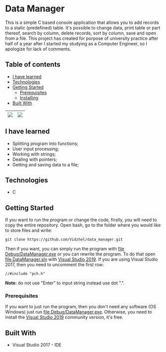 # Data Manager
This is a simple C based console application that allows you to add records to a static (predefined) table. It's possible to change data, print table or part thereof, search by column, delete records, sort by column, save and open from a file. This project has created for porpose of university practice after half of a year after I started my studying as a Computer Engineer, so I apologize for lack of comments.

## Table of contents
* [I have learned](#i-have-learned)
* [Technologies](#technologies)
* [Getting Started](#getting-started)
  * [Prerequisites](#prerequisites)
  * [Installing](#installing)
* [Built With](#built-with)

| [![](https://i.ibb.co/ZVybbwT/C-work-C-Practive-first-year-Data-Manager-Debug-Data-Manager-exe-8-16-2019-7-05-45-AM.png)](https://i.ibb.co/ZVybbwT/C-work-C-Practive-first-year-Data-Manager-Debug-Data-Manager-exe-8-16-2019-7-05-45-AM.png)  | [![](https://i.ibb.co/JChSHFf/C-work-C-Practive-first-year-Data-Manager-Debug-Data-Manager-exe-8-16-2019-7-10-50-AM.png)](https://i.ibb.co/JChSHFf/C-work-C-Practive-first-year-Data-Manager-Debug-Data-Manager-exe-8-16-2019-7-10-50-AM.png) |
|:---:|:---:|

## I have learned

- Splitting program into functions;
- User input processing;
- Working with strings;
- Dealing with pointers;
- Getting and saving data to a file;

## Technologies
- C

## Getting Started
If you want to run the program or change the code, firstly, you will need to copy the entire repository.
Open bash, go to the folder where you would like to store files and write:
```
git clone https://github.com/Vidzhel/data_manager.git
```

Then if you want, you can simply run the program with [file Debug/DataManager.exe](Debug/DataManager.exe) or you can rewrite the program. To do that open [file DataManager.sln](DataManager.sln) with [Visual Studio 2019](https://visualstudio.microsoft.com/vs/). If you are using Visual Studio 2017, then you need to uncomment the first row:
```
//#include "pch.h"
```

**Note:** do not use "Enter" to input string instead use dot ".".

### Prerequisites
If you want to just run the program, then you don't need any software (OS Windows) just run [file Debug/DataManager.exe](Debug/DataManager.exe). Otherwise, you need to install the [Visual Studio 2019](https://visualstudio.microsoft.com/vs/) community version, it's free.

## Built With
- Visual Studio 2017 - IDE
